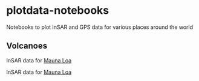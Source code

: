 # plotdata-notebooks
Notebooks to plot InSAR and GPS data for various places around the world

## Volcanoes
InSAR data for  [Mauna Loa](https://nbviewer.jupyter.org/github/insarlab/MintPy-tutorial/blob/main/visualization/plot_coherence_matrix.ipynb)

InSAR data for  [Mauna Loa](https://nbviewer.jupyter.org/github.com/geodesymiami/plotdata-notebooks/blob/main/run_MaunaLoa.ipynb)


